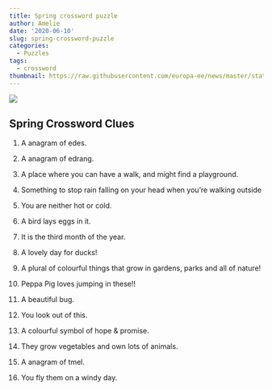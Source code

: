 ```yaml
---
title: Spring crossword puzzle
author: Amelie
date: '2020-06-10'
slug: spring-crossword-puzzle
categories:
  - Puzzles
tags:
  - crossword
thumbnail: https://raw.githubusercontent.com/europa-ee/news/master/static/figures/crossword.png
---
```


![](https://raw.githubusercontent.com/europa-ee/news/master/static/figures/crossword.png)


## Spring Crossword Clues

1) A anagram of edes.

2) A anagram of edrang.

3) A place where you can have a walk, and might find a playground.

4) Something to stop rain falling on your head when you’re walking outside 

5) You are neither hot or cold. 

6) A bird lays eggs in it. 

7) It is the third month of the year. 

8) A lovely day for ducks!

9) A plural of colourful things that grow in gardens, parks and all of nature! 

10) Peppa Pig loves jumping in these!! 

11) A beautiful bug.

12) You look out of this.

13) A colourful symbol of hope & promise.

14) They grow vegetables and own lots of animals.

15) A anagram of tmel.

16) You fly them on a windy day.

<br>
<br>
